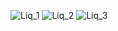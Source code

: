 ![Liq_1](https://github.com/ivan7barragan/Simulacion-CarlosBarragan/assets/123845698/e3a12368-2ef6-4ab0-9e52-c150b37b5038)
![Liq_2](https://github.com/ivan7barragan/Simulacion-CarlosBarragan/assets/123845698/cfdf09f2-da5f-404c-a643-223c7f8f44d2)
![Liq_3](https://github.com/ivan7barragan/Simulacion-CarlosBarragan/assets/123845698/88fe6470-d461-4210-800b-29ca3f24c93e)
